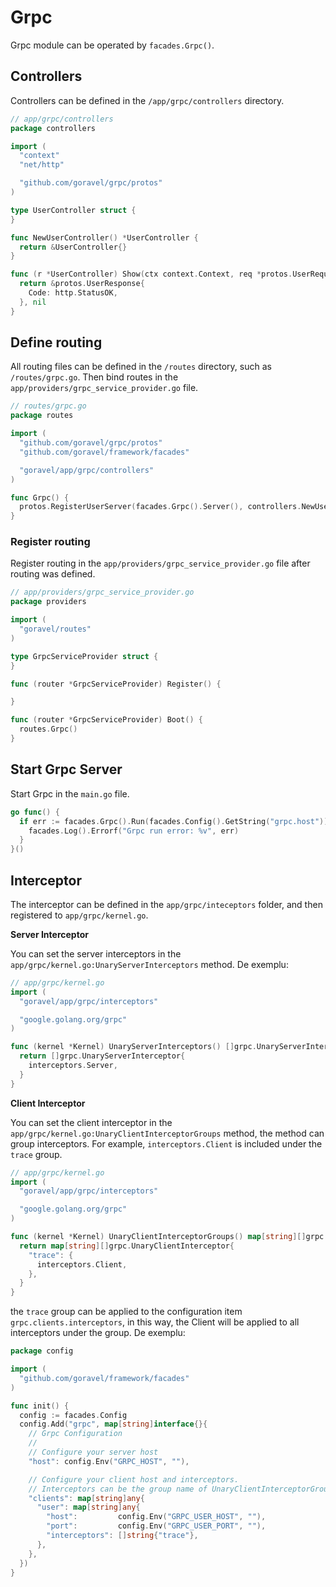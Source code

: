 # Grpc

Grpc module can be operated by `facades.Grpc()`.

## Controllers

Controllers can be defined in the `/app/grpc/controllers` directory.

```go
// app/grpc/controllers
package controllers

import (
  "context"
  "net/http"

  "github.com/goravel/grpc/protos"
)

type UserController struct {
}

func NewUserController() *UserController {
  return &UserController{}
}

func (r *UserController) Show(ctx context.Context, req *protos.UserRequest) (protoBook *protos.UserResponse, err error) {
  return &protos.UserResponse{
    Code: http.StatusOK,
  }, nil
}
```

## Define routing

All routing files can be defined in the `/routes` directory, such as `/routes/grpc.go`. Then bind routes in the
`app/providers/grpc_service_provider.go` file.

```go
// routes/grpc.go
package routes

import (
  "github.com/goravel/grpc/protos"
  "github.com/goravel/framework/facades"

  "goravel/app/grpc/controllers"
)

func Grpc() {
  protos.RegisterUserServer(facades.Grpc().Server(), controllers.NewUserController())
}
```

### Register routing

Register routing in the `app/providers/grpc_service_provider.go` file after routing was defined.

```go
// app/providers/grpc_service_provider.go
package providers

import (
  "goravel/routes"
)

type GrpcServiceProvider struct {
}

func (router *GrpcServiceProvider) Register() {

}

func (router *GrpcServiceProvider) Boot() {
  routes.Grpc()
}
```

## Start Grpc Server

Start Grpc in the `main.go` file.

```go
go func() {
  if err := facades.Grpc().Run(facades.Config().GetString("grpc.host")); err != nil {
    facades.Log().Errorf("Grpc run error: %v", err)
  }
}()
```

## Interceptor

The interceptor can be defined in the `app/grpc/inteceptors` folder, and then registered to `app/grpc/kernel.go`.

**Server Interceptor**

You can set the server interceptors in the `app/grpc/kernel.go:UnaryServerInterceptors` method. De exemplu:

```go
// app/grpc/kernel.go
import (
  "goravel/app/grpc/interceptors"

  "google.golang.org/grpc"
)

func (kernel *Kernel) UnaryServerInterceptors() []grpc.UnaryServerInterceptor {
  return []grpc.UnaryServerInterceptor{
    interceptors.Server,
  }
}
```

**Client Interceptor**

You can set the client interceptor in the `app/grpc/kernel.go:UnaryClientInterceptorGroups` method, the method can group
interceptors. For example, `interceptors.Client` is included under the `trace` group.

```go
// app/grpc/kernel.go
import (
  "goravel/app/grpc/interceptors"

  "google.golang.org/grpc"
)

func (kernel *Kernel) UnaryClientInterceptorGroups() map[string][]grpc.UnaryClientInterceptor {
  return map[string][]grpc.UnaryClientInterceptor{
    "trace": {
      interceptors.Client,
    },
  }
}
```

the `trace` group can be applied to the configuration item `grpc.clients.interceptors`, in this way, the Client will be
applied to all interceptors under the group. De exemplu:

```go
package config

import (
  "github.com/goravel/framework/facades"
)

func init() {
  config := facades.Config
  config.Add("grpc", map[string]interface{}{
    // Grpc Configuration
    //
    // Configure your server host
    "host": config.Env("GRPC_HOST", ""),

    // Configure your client host and interceptors.
    // Interceptors can be the group name of UnaryClientInterceptorGroups in app/grpc/kernel.go.
    "clients": map[string]any{
      "user": map[string]any{
        "host":         config.Env("GRPC_USER_HOST", ""),
        "port":         config.Env("GRPC_USER_PORT", ""),
        "interceptors": []string{"trace"},
      },
    },
  })
}
```
